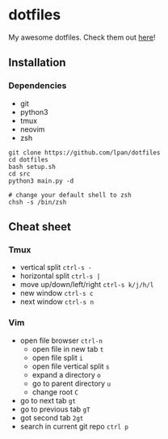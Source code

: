 # dotfiles
My awesome dotfiles. Check them out [here](https://github.com/lpan/dotfiles/tree/master/files/desktop)!

## Installation

### Dependencies

* git
* python3
* tmux
* neovim
* zsh

```console
git clone https://github.com/lpan/dotfiles
cd dotfiles
bash setup.sh
cd src
python3 main.py -d

# change your default shell to zsh
chsh -s /bin/zsh
```

## Cheat sheet

### Tmux
* vertical split `ctrl-s -`
* horizontal split `ctrl-s |`
* move up/down/left/right `ctrl-s k/j/h/l`
* new window `ctrl-s c`
* next window `ctrl-s n`

### Vim
* open file browser `ctrl-n`
  * open file in new tab `t`
  * open file split `i`
  * open file vertical split `s`
  * expand a directory `o`
  * go to parent directory `u`
  * change root `C`
* go to next tab `gt`
* go to previous tab `gT`
* got second tab `2gt`
* search in current git repo `ctrl p`
